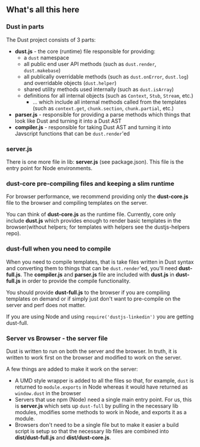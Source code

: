 ## What's all this here

### Dust in parts
The Dust project consists of 3 parts:

 * **dust.js** - the core (runtime) file responsible for providing:
   * a `dust` namespace
   * all public end user API methods (such as `dust.render`, `dust.makebase`)
   * all publically overridable methods (such as `dust.onError`, `dust.log`) and overridable objects (`dust.helper`)
   * shared utility methods used internally (such as `dust.isArray`)
   * definitions for all internal objects (such as `Context`, `Stub`, `Stream`, etc.)
     * ... which include all internal methods called from the templates (such as `context.get`, `chunk.section`, `chunk.partial`, etc.)
 * **parser.js** - responsible for providing a parse methods which things that look like Dust and turning it into a Dust AST
 * **compiler.js** - responsible for taking Dust AST and turning it into Javscript functions that can be `dust.render`'ed


### server.js
There is one more file in lib: **server.js** (see package.json). This file is the entry point for Node environments.

### dust-core pre-compiling files and keeping a slim runtime
For browser performance, we recommend providing only the **dust-core.js** file to the browser and compiling templates on the server.

You can think of **dust-core.js** as the runtime file. Currently, core only include **dust.js** which provides enough to render basic templates in the browser(without helpers; for templates with helpers see the dustjs-helpers repo).

### dust-full when you need to compile
When you need to compile templates, that is take files written in Dust syntax and converting them to things that can be `dust.render`'ed, you'll need **dust-full.js**.  The **compiler.js** and **parser.js** file are included with **dust.js** in **dust-full.js** in order to provide the compile functionality. 

You should provide **dust-full.js** to the browser if you are compiling templates on demand or if simply just don't want to pre-compile on the server and perf does not matter.

If you are using Node and using `require('dustjs-linkedin')` you are getting dust-full.

### Server vs Browser - the server file
Dust is written to run on both the server and the browser. In truth, it is written to work first on the browser and modified to work on the server. 

A few things are added to make it work on the server:

 * A UMD style wrapper is added to all the files so that, for example, `dust` is returned to `module.exports` in Node whereas it would have returned as `window.dust` in the browser
 * Servers that use npm (Node) need a single main entry point. For us, this is **server.js**  which sets up `dust-full` by pulling in the necessary lib modules, modifies some methods to work in Node, and exports it as a module.
 * Browsers don't need to be a single file but to make it easier a build script is setup so that the necessary lib files are combined into **dist/dust-full.js** and **dist/dust-core.js**.
